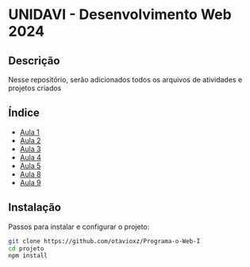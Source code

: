 # UNIDAVI - Desenvolvimento Web 2024

## Descrição
Nesse repositório, serão adicionados todos os arquivos de atividades e projetos criados

## Índice
- [Aula 1](https://github.com/otavioxz/Programa-o-Web-I/tree/main/Aula%201)
- [Aula 2](https://github.com/otavioxz/Programa-o-Web-I/tree/main/Aula%202)
- [Aula 3](https://github.com/otavioxz/Programa-o-Web-I/tree/main/Aula%203)
- [Aula 4](https://github.com/otavioxz/Programa-o-Web-I/tree/main/Aula%204)
- [Aula 5](https://github.com/otavioxz/Programa-o-Web-I/tree/main/Aula%205)
- [Aula 8](https://github.com/otavioxz/Programa-o-Web-I/tree/main/Aula%208)
- [Aula 9](https://github.com/otavioxz/Programa-o-Web-I/tree/main/Aula%209)

## Instalação
Passos para instalar e configurar o projeto:

```bash
git clone https://github.com/otavioxz/Programa-o-Web-I
cd projeto
npm install
